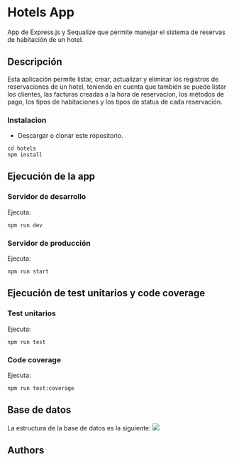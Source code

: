 # Hotels App

App de Express.js y Sequalize que permite manejar el sistema de reservas de habitación de un hotel.

## Descripción

Esta aplicación permite listar, crear, actualizar y eliminar los registros de reservaciones de un hotel, teniendo en cuenta que también se puede listar los clientes, las facturas creadas a la hora de reservacion, los métodos de pago, los tipos de habitaciones y los tipos de status de cada reservación.

### Instalacion

* Descargar o clonar este ropositorio.

```
cd hotels
npm install
```

## Ejecución de la app

### Servidor de desarrollo

Ejecuta:
```
npm run dev
```

### Servidor de producción

Ejecuta:
```
npm run start
```

## Ejecución de test unitarios y code coverage

### Test unitarios

Ejecuta:
```
npm run test
```

### Code coverage

Ejecuta:
```
npm run test:coverage
```

## Base de datos

La estructura de la base de datos es la siguiente:
![](https://i.imgur.com/uiy5rJrl.png)


## Authors
